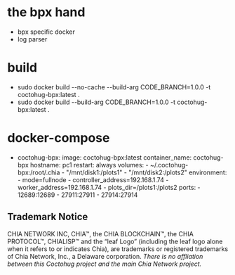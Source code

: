 # the bpx hand
- bpx specific docker
- log parser

# build
- sudo docker build --no-cache --build-arg CODE_BRANCH=1.0.0 -t coctohug-bpx:latest .
- sudo docker build --build-arg CODE_BRANCH=1.0.0 -t coctohug-bpx:latest .

# docker-compose
- coctohug-bpx: 
        image: coctohug-bpx:latest 
        container_name: coctohug-bpx
        hostname: pc1 
        restart: always 
        volumes: 
            - ~/.coctohug-bpx:/root/.chia 
            - "/mnt/disk1:/plots1" 
            - "/mnt/disk2:/plots2" 
        environment: 
            - mode=fullnode 
            - controller_address=192.168.1.74 
            - worker_address=192.168.1.74
            - plots_dir=/plots1:/plots2 
        ports: 
            - 12689:12689 
            - 27911:27911 
            - 27914:27914

## Trademark Notice
CHIA NETWORK INC, CHIA™, the CHIA BLOCKCHAIN™, the CHIA PROTOCOL™, CHIALISP™ and the “leaf Logo” (including the leaf logo alone when it refers to or indicates Chia), are trademarks or registered trademarks of Chia Network, Inc., a Delaware corporation. *There is no affliation between this Coctohug project and the main Chia Network project.*
 
 
 
 
